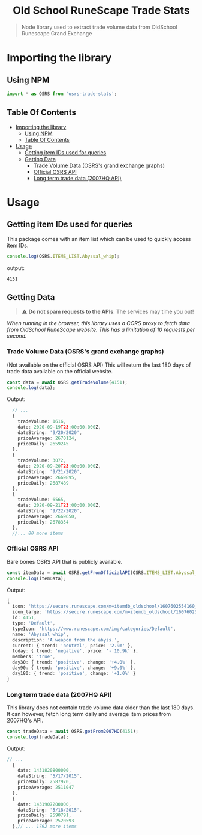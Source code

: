 <h1 align="center">Old School RuneScape Trade Stats</h1>

> Node library used to extract trade volume data from OldSchool Runescape Grand Exchange

# Importing the library

## Using NPM

```ts
import * as OSRS from 'osrs-trade-stats';
```

## Table Of Contents

<!--ts-->

- [Importing the library](#importing-the-library)
  - [Using NPM](#using-npm)
  - [Table Of Contents](#table-of-contents)
- [Usage](#usage)
  - [Getting item IDs used for queries](#getting-item-ids-used-for-queries)
  - [Getting Data](#getting-data)
    - [Trade Volume Data (OSRS's grand exchange graphs)](#trade-volume-data-osrss-grand-exchange-graphs)
    - [Official OSRS API](#official-osrs-api)
    - [Long term trade data (2007HQ API)](#long-term-trade-data-2007hq-api)

<!--te-->

# Usage

## Getting item IDs used for queries

This package comes with an item list which can be used to quickly access item IDs.

```ts
console.log(OSRS.ITEMS_LIST.Abyssal_whip);
```

output:

```
4151
```

## Getting Data

> :warning: **Do not spam requests to the APIs**: The services may time you out!

<i>When running in the browser, this library uses a CORS proxy to fetch data from OldSchool RuneScape website. This has a limitation of 10 requests per second. </i>

### Trade Volume Data (OSRS's grand exchange graphs)

(Not available on the official OSRS API)
This will return the last 180 days of trade data available on the official website.

```ts
const data = await OSRS.getTradeVolume(4151);
console.log(data);
```

Output:

```ts
  // ...
  {
    tradeVolume: 1616,
    date: 2020-09-19T23:00:00.000Z,
    dateString: '9/20/2020',
    priceAverage: 2670124,
    priceDaily: 2659245
  },
  {
    tradeVolume: 3072,
    date: 2020-09-20T23:00:00.000Z,
    dateString: '9/21/2020',
    priceAverage: 2669895,
    priceDaily: 2687489
  },
  {
    tradeVolume: 6565,
    date: 2020-09-21T23:00:00.000Z,
    dateString: '9/22/2020',
    priceAverage: 2669650,
    priceDaily: 2678354
  },
  //... 80 more items
```

### Official OSRS API

Bare bones OSRS API that is publicly available.

```ts
const itemData = await OSRS.getFromOfficialAPI(OSRS.ITEMS_LIST.Abyssal_whip);
console.log(itemData);
```

Output:

```ts
{
  icon: 'https://secure.runescape.com/m=itemdb_oldschool/1607602554160_obj_sprite.gif?id=4151',
  icon_large: 'https://secure.runescape.com/m=itemdb_oldschool/1607602554160_obj_big.gif?id=4151',
  id: 4151,
  type: 'Default',
  typeIcon: 'https://www.runescape.com/img/categories/Default',
  name: 'Abyssal whip',
  description: 'A weapon from the abyss.',
  current: { trend: 'neutral', price: '2.9m' },
  today: { trend: 'negative', price: '- 10.9k' },
  members: 'true',
  day30: { trend: 'positive', change: '+4.0%' },
  day90: { trend: 'positive', change: '+9.0%' },
  day180: { trend: 'positive', change: '+1.0%' }
}
```

### Long term trade data (2007HQ API)

This library does not contain trade volume data older than the last 180 days. It can however, fetch long term daily and average item prices from 2007HQ's API.

```ts
const tradeData = await OSRS.getFrom2007HQ(4151);
console.log(tradeData);
```

Output:

```ts
// ...
  {
    date: 1431820800000,
    dateString: '5/17/2015',
    priceDaily: 2587970,
    priceAverage: 2511047
  },
  {
    date: 1431907200000,
    dateString: '5/18/2015',
    priceDaily: 2590791,
    priceAverage: 2520593
  },// ... 1792 more items
```
